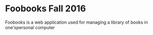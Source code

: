 # Foobooks Fall 2016

Foobooks is a web application used for managing a library of books in one'spersonal computer